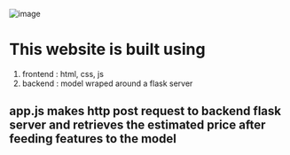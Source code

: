 ![image](https://github.com/user-attachments/assets/0f7b30a5-c0ef-49b4-b1c9-bc6f23d70603)
# This website is built using
1) frontend : html, css, js
2) backend : model wraped around a flask server                                                                                                                                                                 
## app.js makes http post request to backend flask server and retrieves the estimated price after feeding features to the model
